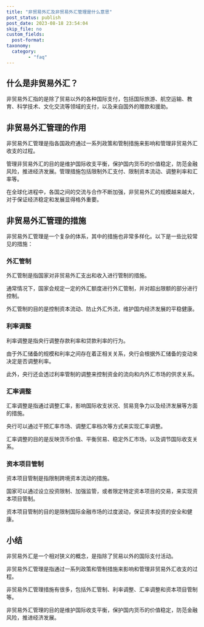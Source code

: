 ```yaml
---
title: "非贸易外汇及非贸易外汇管理是什么意思"
post_status: publish
post_date: 2023-08-18 23:54:04
skip_file: no
custom_fields: 
  post-format: 
taxonomy:
  category:
        - "faq"
---
```


## 什么是非贸易外汇？

非贸易外汇指的是除了贸易以外的各种国际支付，包括国际旅游、航空运输、教育、科学技术、文化交流等领域的支付，以及来自国外的赠款和援助。

## 非贸易外汇管理的作用

非贸易外汇管理是指各国政府通过一系列政策和管制措施来影响和管理非贸易外汇收支的过程。

管理非贸易外汇的目的是维护国际收支平衡，保护国内货币的价值稳定，防范金融风险，推进经济发展。管理措施包括限制外汇支付、限制资本流动、调整利率和汇率等。

在全球化进程中，各国之间的交流与合作不断加强，非贸易外汇的规模越来越大，对于保证经济稳定和发展显得格外重要。

## 非贸易外汇管理的措施

非贸易外汇管理是一个复杂的体系，其中的措施也非常多样化。以下是一些比较常见的措施：

### 外汇管制

外汇管制是指国家对非贸易外汇支出和收入进行管制的措施。

通常情况下，国家会规定一定的外汇额度进行外汇管制，并对超出限额的部分进行控制。

外汇管制的目的是控制资本流动、防止外汇外流，维护国内经济发展的平稳健康。

### 利率调整

利率调整是指央行调整存款利率和贷款利率的行为。

由于外汇储备的规模和利率之间存在着正相关关系，央行会根据外汇储备的变动来决定是否调整利率。

此外，央行还会透过利率管制的调整来控制资金的流向和内外汇市场的供求关系。

### 汇率调整

汇率调整是指通过调整汇率，影响国际收支状况、贸易竞争力以及经济发展等方面的措施。

央行可以通过干预汇率市场、调整汇率档次等方式来实现汇率调整。

汇率调整的目的是反映货币价值、平衡贸易、稳定外汇市场，以及调节国际收支关系。

### 资本项目管制

资本项目管制是指限制跨境资本流动的措施。

国家可以通过设立投资限制、加强监管，或者限定特定资本项目的交易，来实现资本项目管制。

资本项目管制的目的是限制国际金融市场的过度波动，保证资本投资的安全和健康。

## 小结

非贸易外汇是一个相对狭义的概念，是指除了贸易以外的国际支付活动。

非贸易外汇管理是指通过一系列政策和管制措施来影响和管理非贸易外汇收支的过程。

非贸易外汇管理措施有很多，包括外汇管制、利率调整、汇率调整和资本项目管制等。

非贸易外汇管理的目的是维护国际收支平衡，保护国内货币的价值稳定，防范金融风险，推进经济发展。

